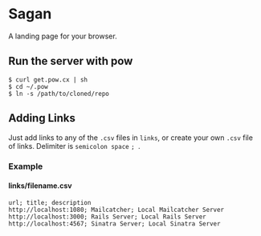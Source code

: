 # Sagan

A landing page for your browser.

## Run the server with pow

```
$ curl get.pow.cx | sh
$ cd ~/.pow
$ ln -s /path/to/cloned/repo
```

## Adding Links

Just add links to any of the `.csv` files in `links`, or create your own `.csv` file of links. Delimiter is `semicolon space` `; `.


### Example

#### links/filename.csv

```no-highlight
url; title; description
http://localhost:1080; Mailcatcher; Local Mailcatcher Server
http://localhost:3000; Rails Server; Local Rails Server
http://localhost:4567; Sinatra Server; Local Sinatra Server
```
